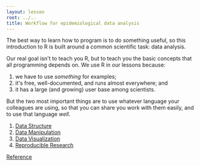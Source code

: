 ```yaml
---
layout: lesson
root: ../..
title: Workflow for epidemiological data analysis
---
```

The best way to learn how to program is to do something useful,
so this introduction to R is built around a common scientific task:
data analysis.

Our real goal isn't to teach you R,
but to teach you the basic concepts that all programming depends on.
We use R in our lessons because:

1.  we have to use *something* for examples;
2.  it's free, well-documented, and runs almost everywhere; and
3.  it has a large (and growing) user base among scientists.

But the two most important things are
to use whatever language your colleagues are using,
so that you can share you work with them easily,
and to use that language *well*.

<div class="toc" markdown="1">

1.  [Data Structure](00-data-structures.html)
2.  [Data Manipulation](01-apply-family.html)
3.  [Data Visualization](02-visualize.html)
4.  [Reproducible Research](03-RR.html)

<a href="../ref/03-r.html">Reference</a>
</div>
